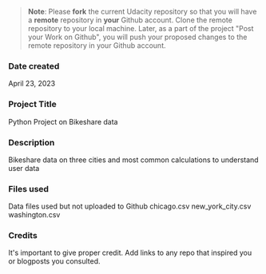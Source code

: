 >**Note**: Please **fork** the current Udacity repository so that you will have a **remote** repository in **your** Github account. Clone the remote repository to your local machine. Later, as a part of the project "Post your Work on Github", you will push your proposed changes to the remote repository in your Github account.

### Date created
April 23, 2023

### Project Title
Python Project on Bikeshare data

### Description
Bikeshare data on three cities and most common calculations to understand user data

### Files used
Data files used but not uploaded to Github
chicago.csv
new_york_city.csv
washington.csv

### Credits
It's important to give proper credit. Add links to any repo that inspired you or blogposts you consulted.

